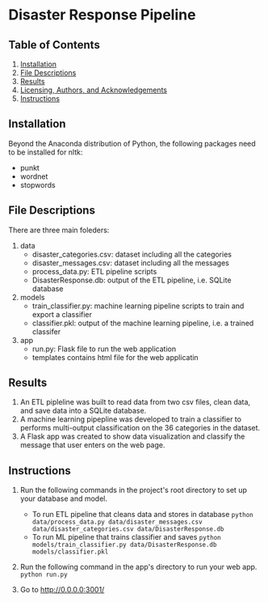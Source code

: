 # Disaster Response Pipeline

## Table of Contents

1. [Installation](#installation)
2. [File Descriptions](#files)
3. [Results](#results)
4. [Licensing, Authors, and Acknowledgements](#licensing)
5. [Instructions](#instructions)

## Installation <a name="installation"></a>

Beyond the Anaconda distribution of Python, the following packages need to be installed for nltk:

* punkt
* wordnet
* stopwords

## File Descriptions <a name="files"></a>

There are three main foleders:

1. data
    * disaster_categories.csv: dataset including all the categories
    * disaster_messages.csv: dataset including all the messages
    * process_data.py: ETL pipeline scripts
    * DisasterResponse.db: output of the ETL pipeline, i.e. SQLite database
2. models
    * train_classifier.py: machine learning pipeline scripts to train and export a classifier
    * classifier.pkl: output of the machine learning pipeline, i.e. a trained classifer
3. app
    * run.py: Flask file to run the web application
    * templates contains html file for the web applicatin

## Results<a name="results"></a>

1. An ETL pipleline was built to read data from two csv files, clean data, and save data into a SQLite database.
2. A machine learning pipepline was developed to train a classifier to performs multi-output classification on the 36 categories in the dataset.
3. A Flask app was created to show data visualization and classify the message that user enters on the web page.

## Instructions

1. Run the following commands in the project's root directory to set up your database and model.

    * To run ETL pipeline that cleans data and stores in database
        `python data/process_data.py data/disaster_messages.csv data/disaster_categories.csv data/DisasterResponse.db`
    * To run ML pipeline that trains classifier and saves
        `python models/train_classifier.py data/DisasterResponse.db models/classifier.pkl`

2. Run the following command in the app's directory to run your web app.
    `python run.py`

3. Go to http://0.0.0.0:3001/
